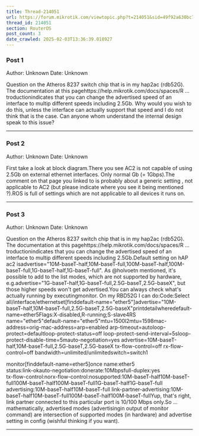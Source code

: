 ```yaml
---
title: Thread-214051
url: https://forum.mikrotik.com/viewtopic.php?t=214051&sid=49f92a630bc7970d8ca50523be880e8f
thread_id: 214051
section: RouterOS
post_count: 3
date_crawled: 2025-02-03T13:36:39.018927
---
```


### Post 1
Author: Unknown
Date: Unknown

Question on the Atheros 8237 switch chip that is in my hap2ac (rdb52G).  The documentation at this pagehttps://help.mikrotik.com/docs/spaces/R ... troductionindicates that you can change the advertised speed of an interface to multip different speeds including 2.5Gb.  Why would you wish to do this, unless the interface can actually support that speed and I do not think that is the case.  Can anyone whom understand the internal design speak to this issue?

---
### Post 2
Author: Unknown
Date: Unknown

First take a look at block diagram.There you see AC2 is not capable of using 2.5Gb on external ethernet interfaces. Only normal Gb (= 1Gbps).The comment on that page you linked to is probably about a generic setting , not applicable to AC2 (but please indicate where you see it being mentioned ?).ROS is full of settings which are not applicable to all devices it runs on.

---
### Post 3
Author: Unknown
Date: Unknown

Question on the Atheros 8237 switch chip that is in my hap2ac (rdb52G).  The documentation at this pagehttps://help.mikrotik.com/docs/spaces/R ... troductionindicates that you can change the advertised speed of an interface to multip different speeds including 2.5Gb.Default setting on hAP ac2 isadvertise="10M-baseT-half,10M-baseT-full,100M-baseT-half,100M-baseT-full,1G-baseT-half,1G-baseT-full". As @holvoetn mentioned, it's possible to add to the list modes, which are not supported by hardware, e.g.advertise="1G-baseT-half,1G-baseT-full,2.5G-baseT,2.5G-baseX", but those higher speeds won't get advertised.You can always check what's actually running by executingmonitor. On my RBD52G I can do:Code:Select all/interface/ethernetset[finddefault-name="ether5"]advertise="10M-baseT-half,10M-baseT-full,2.5G-baseT,2.5G-baseX"printdetailwheredefault-name=ether5Flags:X-disabled,R-running;S-slave4RS name="ether5"default-name="ether5"mtu=1500l2mtu=1598mac-address=<MAC>orig-mac-address=<MAC>arp=enabled arp-timeout=autoloop-protect=defaultloop-protect-status=off loop-protect-send-interval=5sloop-protect-disable-time=5mauto-negotiation=yes 
      advertise=10M-baseT-half,10M-baseT-full,2.5G-baseT,2.5G-baseX 
      tx-flow-control=off rx-flow-control=off bandwidth=unlimited/unlimitedswitch=switch1

monitor[finddefault-name=ether5]once
                      name:ether5      
                    status:link-okauto-negotiation:donerate:10Mbpsfull-duplex:yes            
           tx-flow-control:norx-flow-control:nosupported:10M-baseT-half10M-baseT-full100M-baseT-half100M-baseT-full1G-baseT-half1G-baseT-full  
               advertising:10M-baseT-half10M-baseT-full 
  link-partner-advertising:10M-baseT-half10M-baseT-full100M-baseT-half100M-baseT-fullYup, that's right, link partner connected to this particular port is 10/100 Mbps only.So ... mathematically, advertised modes (advertisingin output of monitor command) are intersection of supported modes (in hardware) and advertise setting in config (wishful thinking if you want).

---
